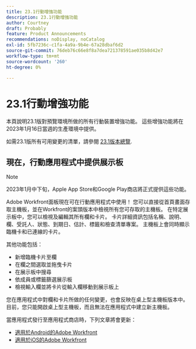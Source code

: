 ```yaml
---
title: 23.1行動增強功能
description: 23.1行動增強功能
author: Courtney
draft: Probably
feature: Product Announcements
recommendations: noDisplay, noCatalog
exl-id: 5fb7236c-c1fa-4a9a-9b4e-67a28dbaf6d2
source-git-commit: 76deb76c66e8f8a7dea721378591ae035b8d42e7
workflow-type: tm+mt
source-wordcount: '260'
ht-degree: 0%

---
```


# 23.1行動增強功能

本頁說明23.1版對預覽環境所做的所有行動裝置增強功能。 這些增強功能將在2023年1月16日當週的生產環境中提供。

如需23.1版所有可用變更的清單，請參閱 [23.1版本總覽](/help/quicksilver/product-announcements/product-releases/23.1-release-activity/23-1-release-overview.md).

## 現在，行動應用程式中提供展示板

>[!NOTE]
>
>2023年1月中下旬，Apple App Store和Google Play商店將正式提供這些功能。

Adobe Workfront面板現在可在行動應用程式中使用！ 您可以直接從首頁畫面存取主機板，並在Workfront的案頭版本中檢視所有您可存取的主機板。 在特定展示板中，您可以檢視及編輯其所有欄和卡片。 卡片詳細資訊包括名稱、說明、欄、受託人、狀態、到期日、估計、標籤和檢查清單專案。 主機板上會同時顯示臨機卡和已連線的卡片。

其他功能包括：

* 新增臨機卡片至欄
* 在欄之間選取並拖曳卡片
* 在展示板中搜尋
* 依成員或標籤篩選展示板
* 檢視輸入欄並將卡片從輸入欄移動到展示板上

您在應用程式中對欄和卡片所做的任何變更，也會反映在桌上型主機板版本中。 目前，您只能開啟桌上型主機板，而且無法在應用程式中建立新主機板。

當應用程式發行至應用程式商店時，下列文章將會更新：

* [適用於Android的Adobe Workfront](/help/quicksilver/workfront-basics/mobile-apps/using-the-workfront-mobile-app/workfront-for-android.md)
* [適用於iOS的Adobe Workfront](/help/quicksilver/workfront-basics/mobile-apps/using-the-workfront-mobile-app/workfront-for-ios.md)
